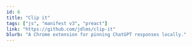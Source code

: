 ```yaml
---
id: 6
title: "Clip it"
tags: ["js", "manifest v3", "preact"]
link: "https://github.com/jdlms/clip-it"
blurb: "A Chrome extension for pinning ChatGPT responses locally."
---
```

